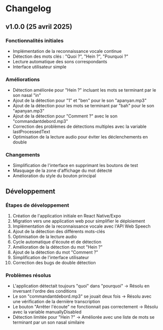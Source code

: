 # Changelog

## v1.0.0 (25 avril 2025)

### Fonctionnalités initiales
- Implémentation de la reconnaissance vocale continue
- Détection des mots clés : "Quoi ?", "Hein ?", "Pourquoi ?"
- Lecture automatique des sons correspondants
- Interface utilisateur simple

### Améliorations
- Détection améliorée pour "Hein ?" incluant les mots se terminant par le son nasal "in"
- Ajout de la détection pour "1" et "ben" pour le son "apanyan.mp3"
- Ajout de la détection pour les mots se terminant par "bah" pour le son "apanyan.mp3"
- Ajout de la détection pour "Comment ?" avec le son "commandantdebord.mp3"
- Correction des problèmes de détections multiples avec la variable lastProcessedText
- Optimisation de la lecture audio pour éviter les déclenchements en double

### Changements
- Simplification de l'interface en supprimant les boutons de test
- Masquage de la zone d'affichage du mot détecté
- Amélioration du style du bouton principal

## Développement

### Étapes de développement
1. Création de l'application initiale en React Native/Expo
2. Migration vers une application web pour simplifier le déploiement
3. Implémentation de la reconnaissance vocale avec l'API Web Speech
4. Ajout de la détection des différents mots-clés
5. Optimisation de la lecture audio
6. Cycle automatique d'écoute et de détection
7. Amélioration de la détection du mot "Hein ?"
8. Ajout de la détection du mot "Comment ?"
9. Simplification de l'interface utilisateur
10. Correction des bugs de double détection

### Problèmes résolus
- L'application détectait toujours "quoi" dans "pourquoi" → Résolu en inversant l'ordre des conditions
- Le son "commandantdebord.mp3" se jouait deux fois → Résolu avec une vérification de la dernière transcription
- Le bouton "Arrêter l'écoute" ne fonctionnait pas correctement → Résolu avec la variable manuallyDisabled
- Détection limitée pour "Hein ?" → Améliorée avec une liste de mots se terminant par un son nasal similaire
